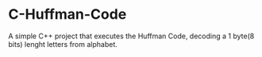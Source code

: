 # C-Huffman-Code

A simple C++ project that executes the Huffman Code, decoding a 1 byte(8 bits) lenght letters from alphabet.

